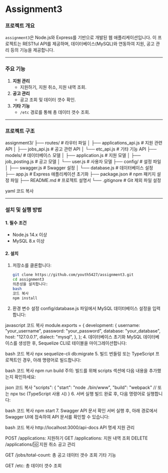 # Assignment3

### 프로젝트 개요

`assignment3`은 Node.js와 Express를 기반으로 개발된 웹 애플리케이션입니다. 이 프로젝트는 RESTful API를 제공하며, 데이터베이스(MySQL)와 연동하여 지원, 공고 관리 등의 기능을 제공합니다.

---

### 주요 기능

1. **지원 관리**
   - 지원하기, 지원 취소, 지원 내역 조회.
2. **공고 관리**
   - 공고 조회 및 데이터 갯수 확인.
3. **기타 기능**
   - `/etc` 경로를 통해 총 데이터 갯수 조회.

---

### 프로젝트 구조

assignment3/ ├── routes/ # 라우터 파일 │ ├── applications_api.js # 지원 관련 API │ ├── jobs_api.js # 공고 관련 API │ └── etc_api.js # 기타 기능 API ├── models/ # 데이터베이스 모델 │ ├── application.js # 지원 모델 │ ├── job_posting.js # 공고 모델 │ └── user.js # 사용자 모델 ├── config/ # 설정 파일 │ ├── swagger.js # Swagger 설정 │ └── database.js # 데이터베이스 설정 ├── app.js # Express 애플리케이션 초기화 ├── package.json # npm 패키지 설정 파일 ├── README.md # 프로젝트 설명서 └── .gitignore # Git 제외 파일 설정

yaml
코드 복사

---

### 설치 및 실행 방법

#### 1. **필수 조건**

- Node.js 14.x 이상
- MySQL 8.x 이상

#### 2. **설치**

1. 저장소를 클론합니다:
   ```bash
   git clone https://github.com/youth5427/assignment3.git
   cd assignment3
   의존성을 설치합니다:
   bash
   코드 복사
   npm install
   ```
2. 환경 변수 설정
   config/database.js 파일에서 MySQL 데이터베이스 설정을 입력합니다:

javascript
코드 복사
module.exports = {
development: {
username: "your_username",
password: "your_password",
database: "your_database",
host: "127.0.0.1",
dialect: "mysql",
},
}; 4. 데이터베이스 초기화
MySQL 데이터베이스를 생성한 후, Sequelize CLI로 테이블을 마이그레이션합니다:

bash
코드 복사
npx sequelize-cli db:migrate 5. 빌드
번들링 또는 TypeScript 프로젝트인 경우, 아래 명령어로 빌드합니다:

bash
코드 복사
npm run build
주의: 빌드를 위해 scripts 섹션에 다음 내용을 추가했는지 확인하세요:

json
코드 복사
"scripts": {
"start": "node ./bin/www",
"build": "webpack" // 또는 npx tsc (TypeScript 사용 시)
} 6. 서버 실행
빌드 완료 후, 다음 명령어로 실행합니다:

bash
코드 복사
npm start 7. Swagger API 문서 확인
서버 실행 후, 아래 경로에서 Swagger UI에 접속하여 API 문서를 확인할 수 있습니다:

bash
코드 복사
http://localhost:3000/api-docs
API 명세
지원 관리

POST /applications: 지원하기
GET /applications: 지원 내역 조회
DELETE /applications/:id: 지원 취소
공고 관리

GET /jobs/total-count: 총 공고 데이터 갯수 조회
기타 기능

GET /etc: 총 데이터 갯수 조회
